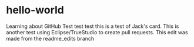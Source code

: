# hello-world
Learning about GitHub
Test test test this is a test of Jack's card.
This is another test using Eclipse/TrueStudio to create pull requests.
This edit was made from the readme_edits branch